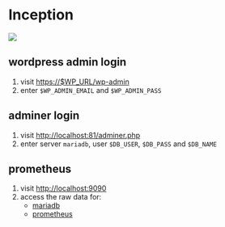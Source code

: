 # Inception
<a href="https://skillicons.dev">
<img src="https://skillicons.dev/icons?i=docker">
</a>

## wordpress admin login

1. visit [https://$WP_URL/wp-admin]()
2. enter `$WP_ADMIN_EMAIL` and `$WP_ADMIN_PASS`

## adminer login
1. visit [http://localhost:81/adminer.php]()
2. enter server `mariadb`, user `$DB_USER`, `$DB_PASS` and `$DB_NAME`

## prometheus
1. visit [http://localhost:9090]()
2. access the raw data for:
    - [mariadb](http://localhost:9104/metrics)
    - [prometheus](http://localhost:9090/metrics)
